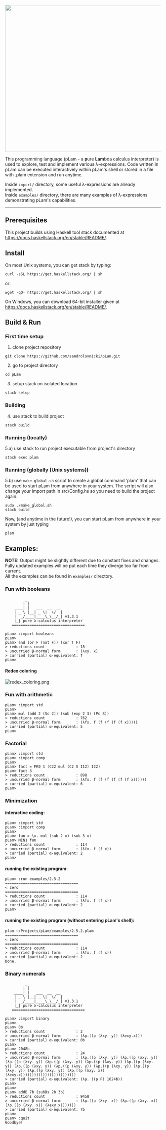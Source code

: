 <p align="center">
  <img width="907" height="475" src="https://raw.githubusercontent.com/sandrolovnicki/pLam/master/res/demo.gif">
</p>

This programming language (pLam - a **p**ure **Lam**bda calculus interpreter) is used to explore, test and implement various λ-expressions. Code written in pLam can be executed interactively within pLam's shell or stored in a file with .plam extension and run anytime.  

Inside `import/` directory, some useful λ-expressions are already implemented.  
Inside `examples/` directory, there are many examples of λ-expressions demonstrating pLam's capabilities.

---

## Prerequisites
This project builds using Haskell tool stack documented at https://docs.haskellstack.org/en/stable/README/.

## Install
On most Unix systems, you can get stack by typing:
```
curl -sSL https://get.haskellstack.org/ | sh
```
or:
```
wget -qO- https://get.haskellstack.org/ | sh
```
On Windows, you can download 64-bit installer given at https://docs.haskellstack.org/en/stable/README/.

## Build & Run
### First time setup
1. clone project repository
```
git clone https://github.com/sandrolovnicki/pLam.git
```
2. go to project directory
```
cd pLam
```
3. setup stack on isolated location
```
stack setup
```
### Building
4. use stack to build project
```
stack build
```
### Running (locally)
5.a) use stack to run project executable from project's directory
```
stack exec plam
```
### Running (globally (Unix systems))
5.b) use `make_global.sh` script to create a global command 'plam' that can be used to start pLam from anywhere in your system. The script will also change your import path in src/Config.hs so you need to build the project again.
```
sudo ./make_global.sh
stack build
```
Now, (and anytime in the future!), you can start pLam from anywhere in your system by just typing
```
plam
```

## Examples:

**NOTE:** Output might be slightly different due to constant fixes and changes. Fully updated examples will be put each time they diverge too far from current.  
All the examples can be found in `examples/` directory.

### Fun with booleans
```
         _
        | |
    ____| |   ___  __  __
    | _ \ |__| _ \|  \/  |
    |  _/____|____\_\__/_| v1.3.1
    |_| pure λ-calculus interpreter
   =================================

pLam> :import booleans
pLam> 
pLam> and (or F (not F)) (xor T F)
> reductions count              : 18
> uncurried β-normal form       : (λxy. x)
> curried (partial) α-equivalent: T
pLam>
```

#### Redex coloring
![redex_coloring.png](https://raw.githubusercontent.com/sandrolovnicki/pLam/master/res/redex_coloring.png "Redex Coloring")

### Fun with arithmetic
```
pLam> :import std
pLam> 
pLam> mul (add 2 (Sc 2)) (sub (exp 2 3) (Pc 8))
> reductions count              : 762
> uncurried β-normal form       : (λfx. f (f (f (f (f x)))))
> curried (partial) α-equivalent: 5
pLam> 
```

### Factorial
```
pLam> :import std
pLam> :import comp
pLam>
pLam> fact = PR0 1 (C22 mul (C2 S I12) I22)
pLam> fact 3
> reductions count              : 898
> uncurried β-normal form       : (λfx. f (f (f (f (f (f x))))))
> curried (partial) α-equivalent: 6
pLam> 
```

### Minimization
#### interactive coding:
```
pLam> :import std
pLam> :import comp
pLam> 
pLam> fun = \x. mul (sub 2 x) (sub 3 x)
pLam> MIN1 fun
> reductions count              : 114
> uncurried β-normal form       : (λfx. f (f x))
> curried (partial) α-equivalent: 2
pLam> 
```
#### running the existing program:
```
pLam> :run examples/2.5.2
=================================
< zero
=================================
> reductions count              : 114
> uncurried β-normal form       : (λfx. f (f x))
> curried (partial) α-equivalent: 2
pLam>
```
#### running the existing program (without entering pLam's shell):
```
plam ~/Projects/pLam/examples/2.5.2.plam
=================================
< zero
=================================
> reductions count              : 114
> uncurried β-normal form       : (λfx. f (f x))
> curried (partial) α-equivalent: 2
Done.
```

### Binary numerals
```
         _
        | |
    ____| |   ___  __  __
    | _ \ |__| _ \|  \/  |
    |  _/____|____\_\__/_| v1.3.1
    |_| pure λ-calculus interpreter
   =================================

pLam> :import binary
pLam>
pLam> 0b
> reductions count              : 2
> uncurried β-normal form       : (λp.((p (λxy. y)) (λexy.x)))
> curried (partial) α-equivalent: 0b
pLam> 
pLam> 2048b
> reductions count              : 24
> uncurried β-normal form       : (λp.((p (λxy. y)) (λp.((p (λxy. y)) (λp.((p (λxy. y)) (λp.((p (λxy. y)) (λp.((p (λxy. y)) (λp.((p (λxy. y)) (λp.((p (λxy. y)) (λp.((p (λxy. y)) (λp.((p (λxy. y)) (λp.((p (λxy. y)) (λp.((p (λxy. y)) (λp.((p (λxy. x)) (λexy.x)))))))))))))))))))))))))
> curried (partial) α-equivalent: (λp. ((p F) 1024b))
pLam>
pLam>
pLam> addB 7b (subBs 2b 3b)
> reductions count              : 9458
> uncurried β-normal form       : (λp.((p (λxy. x)) (λp.((p (λxy. x)) (λp.((p (λxy. x)) (λexy.x)))))))
> curried (partial) α-equivalent: 7b
pLam>
pLam> :quit
Goodbye!
```
